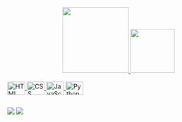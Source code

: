 <div align="center">
  <a href="https://github.com/gabrieldahora">
  <img height="150em" src="https://github-readme-stats.vercel.app/api?username=gabrieldahora&show_icons=true&theme=shades-of-purple&include_all_commits=true&count_private=true"/>
  <img height="100em" src="https://github-readme-stats.vercel.app/api/top-langs/?username=gabrieldahora&layout=compact&langs_count=7&theme=shades-of-purple"/>
</div>

<div style="display: inline_block"><br>
  <img align="center" alt="HTML" height="30" width="40" src="https://cdn.jsdelivr.net/gh/devicons/devicon/icons/html5/html5-original.svg">
  <img align="center" alt="CSS" height="30" width="40" src="https://cdn.jsdelivr.net/gh/devicons/devicon/icons/css3/css3-original.svg">
  <img align="center" alt="JavaScript" height="30" width="40" src="https://cdn.jsdelivr.net/gh/devicons/devicon/icons/javascript/javascript-original.svg">
  <img align="center" alt="Python" height="30" width="40" src="https://cdn.jsdelivr.net/gh/devicons/devicon/icons/python/python-original.svg">
</div>

##

<div> 
  <a href = "mailto:santosdahoragabriel@gamil.com"><img src="https://img.shields.io/badge/ProtonMail-8B89CC?style=for-the-badge&logo=protonmail&logoColor=white" target="_blank"></a>
  <a href="https://www.linkedin.com/in/gabrieldahora/" target="_blank"><img src="https://img.shields.io/badge/-LinkedIn-%230077B5?style=for-the-badge&logo=linkedin&logoColor=white" target="_blank"></a> 
</div>
